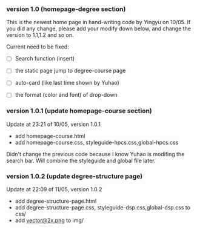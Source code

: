 ### version 1.0 (homepage-degree section)
This is the newest home page in hand-writing code by Yingyu on 10/05. If you did any change, please add your modify down below, and change the version to 1.1,1.2 and so on.

Current need to be fixed:
- [ ] Search function (insert)
- [ ]  the static page jump to degree-course page
- [ ]  auto-card (like last time shown by Yuhao)
- [ ]  the format (color and font) of drop-down


### version 1.0.1 (update homepage-course section)
Update at 23:21 of 10/05, version 1.0.1
  - add homepage-course.html
  - add homepage-course.css, styleguide-hpcs.css,global-hpcs.css
  
  Didn't change the previous code because I know Yuhao is modifing the search bar. Will combine the styleguide and global file later.
  
### version 1.0.2 (update degree-structure page)
Update at 22:09 of 11/05, version 1.0.2
  - add degree-structure-page.html
  - add degree-structure-page.css, styleguide-dsp.css,global-dsp.css to css/
  - add vector@2x.png to img/
